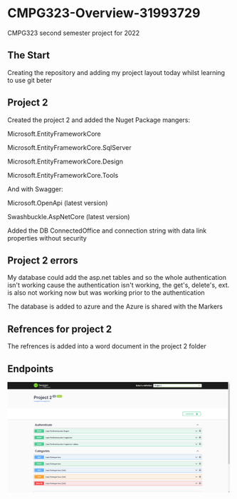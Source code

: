 # CMPG323-Overview-31993729
CMPG323 second semester project for 2022
## The Start
Creating the repository and adding my project layout today whilst learning to use git beter

## Project 2
Created the project 2 and added the Nuget Package mangers:

Microsoft.EntityFrameworkCore

Microsoft.EntityFrameworkCore.SqlServer

Microsoft.EntityFrameworkCore.Design

Microsoft.EntityFrameworkCore.Tools

And with Swagger:

Microsoft.OpenApi (latest version)

Swashbuckle.AspNetCore (latest version)

Added the DB ConnectedOffice and connection string with data link properties without security

## Project 2 errors
My database could add the asp.net tables and so the whole authentication isn't working cause the authentication isn't working, the get's, delete's, ext. is also not working now but was working prior to the authentication

The database is added to azure and the Azure is shared with the Markers

## Refrences for project 2
The refrences is added into a word document in the project 2 folder
## Endpoints
<img src="https://github.com/31993729/CMPG323-Overview-31993729/blob/main/Endpoints.png" width="500"/>
